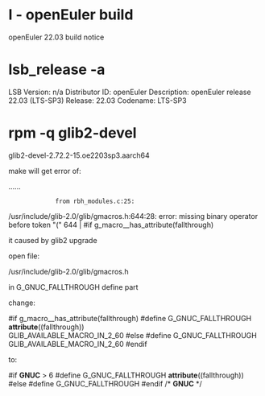 I - openEuler build
===========
openEuler 22.03 build notice

# lsb_release -a
LSB Version:    n/a
Distributor ID: openEuler
Description:    openEuler release 22.03 (LTS-SP3)
Release:        22.03
Codename:       LTS-SP3

# rpm -q glib2-devel
glib2-devel-2.72.2-15.oe2203sp3.aarch64

make will get error of:

......

                 from rbh_modules.c:25:
/usr/include/glib-2.0/glib/gmacros.h:644:28: error: missing binary operator before token "("
  644 | #if g_macro__has_attribute(fallthrough)

it caused by glib2 upgrade

open file:

/usr/include/glib-2.0/glib/gmacros.h

in G_GNUC_FALLTHROUGH define part

change:

#if g_macro__has_attribute(fallthrough)
#define G_GNUC_FALLTHROUGH __attribute__((fallthrough)) \
  GLIB_AVAILABLE_MACRO_IN_2_60
#else
#define G_GNUC_FALLTHROUGH \
  GLIB_AVAILABLE_MACRO_IN_2_60
#endif

to:

#if    __GNUC__ > 6
#define G_GNUC_FALLTHROUGH __attribute__((fallthrough))
#else
#define G_GNUC_FALLTHROUGH
#endif /* __GNUC__ */




